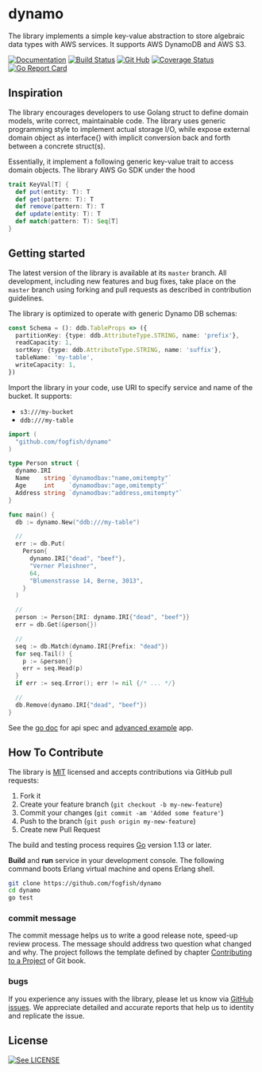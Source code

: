 # dynamo

The library implements a simple key-value abstraction to store algebraic data types with AWS services. It supports AWS DynamoDB and AWS S3.

[![Documentation](https://godoc.org/github.com/fogfish/dynamo?status.svg)](http://godoc.org/github.com/fogfish/dynamo)
[![Build Status](https://secure.travis-ci.org/fogfish/dynamo.svg?branch=master)](http://travis-ci.org/fogfish/dynamo)
[![Git Hub](https://img.shields.io/github/last-commit/fogfish/dynamo.svg)](http://travis-ci.org/fogfish/dynamo)
[![Coverage Status](https://coveralls.io/repos/github/fogfish/dynamo/badge.svg?branch=master)](https://coveralls.io/github/fogfish/dynamo?branch=master)
[![Go Report Card](https://goreportcard.com/badge/github.com/fogfish/dynamo)](https://goreportcard.com/report/github.com/fogfish/dynamo)

## Inspiration

The library encourages developers to use Golang struct to define domain
models, write correct, maintainable code. The library uses generic
programming style to implement actual storage I/O, while expose external
domain object as interface{} with implicit conversion back and forth
between a concrete struct(s).

Essentially, it implement a following generic key-value trait to access
domain objects. The library AWS Go SDK under the hood

```scala
trait KeyVal[T] {
  def put(entity: T): T
  def get(pattern: T): T
  def remove(pattern: T): T
  def update(entity: T): T
  def match(pattern: T): Seq[T]
}
```

## Getting started

The latest version of the library is available at its `master` branch. All development, including new features and bug fixes, take place on the `master` branch using forking and pull requests as described in contribution guidelines.

The library is optimized to operate with generic Dynamo DB schemas:

```typescript
const Schema = (): ddb.TableProps => ({
  partitionKey: {type: ddb.AttributeType.STRING, name: 'prefix'},
  readCapacity: 1,
  sortKey: {type: ddb.AttributeType.STRING, name: 'suffix'},
  tableName: 'my-table',
  writeCapacity: 1,
})
```

Import the library in your code, use URI to specify service and name of the bucket. It supports:
* `s3:///my-bucket`
* `ddb:///my-table`

```go
import (
  "github.com/fogfish/dynamo"
)

type Person struct {
  dynamo.IRI
  Name    string `dynamodbav:"name,omitempty"`
  Age     int    `dynamodbav:"age,omitempty"`
  Address string `dynamodbav:"address,omitempty"`
}

func main() {
  db := dynamo.New("ddb:///my-table")

  //
  err := db.Put(
    Person{
      dynamo.IRI{"dead", "beef"},
      "Verner Pleishner",
      64,
      "Blumenstrasse 14, Berne, 3013",
    }
  )

  //
  person := Person{IRI: dynamo.IRI{"dead", "beef"}}
  err = db.Get(&person{})

  //
  seq := db.Match(dynamo.IRI{Prefix: "dead"})
  for seq.Tail() {
    p := &person{}
    err = seq.Head(p)
  }
  if err := seq.Error(); err != nil {/* ... */}

  //
  db.Remove(dynamo.IRI{"dead", "beef"})
}
```

See the [go doc](http://godoc.org/github.com/fogfish/dynamo) for api spec and [advanced example](example) app.


## How To Contribute

The library is [MIT](LICENSE) licensed and accepts contributions via GitHub pull requests:

1. Fork it
2. Create your feature branch (`git checkout -b my-new-feature`)
3. Commit your changes (`git commit -am 'Added some feature'`)
4. Push to the branch (`git push origin my-new-feature`)
5. Create new Pull Request


The build and testing process requires [Go](https://golang.org) version 1.13 or later.

**Build** and **run** service in your development console. The following command boots Erlang virtual machine and opens Erlang shell.

```bash
git clone https://github.com/fogfish/dynamo
cd dynamo
go test
```

### commit message

The commit message helps us to write a good release note, speed-up review process. The message should address two question what changed and why. The project follows the template defined by chapter [Contributing to a Project](http://git-scm.com/book/ch5-2.html) of Git book.

### bugs

If you experience any issues with the library, please let us know via [GitHub issues](https://github.com/fogfish/dynamo/issue). We appreciate detailed and accurate reports that help us to identity and replicate the issue. 

## License

[![See LICENSE](https://img.shields.io/github/license/fogfish/dynamo.svg?style=for-the-badge)](LICENSE)
